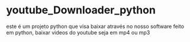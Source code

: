 # youtube_Downloader_python
este é um projeto python que visa baixar através no nosso software feito em python, baixar videos do youtube seja em mp4 ou mp3
